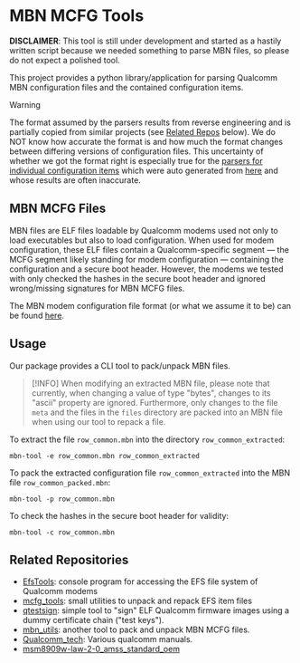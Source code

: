 # MBN MCFG Tools

**DISCLAIMER**: This tool is still under development and started as a hastily written script because
we needed something to parse MBN files, so please do not expect a polished tool.

This project provides a python library/application for parsing Qualcomm MBN configuration
files and the contained configuration items.

> [!WARNING]
> The format assumed by the parsers results from reverse engineering and is partially copied from
> similar projects (see [Related Repos](#related-repositories) below). We do NOT know how accurate
> the format is and how much the format changes between differing versions of configuration files.
> This uncertainty of whether we got the format right is especially true for the [parsers for
> individual configuration items](src/mbn_mcfg_tools/items_generated.py) which were auto generated
> from [here](https://github.com/JohnBel/EfsTools/tree/master/EfsTools/Items) and whose results are
> often inaccurate.

## MBN MCFG Files

MBN files are ELF files loadable by Qualcomm modems used not only to load executables but also to
load configuration. When used for modem configuration, these ELF files contain a Qualcomm-specific
segment — the MCFG segment likely standing for modem configuration — containing the configuration
and a secure boot header. However, the modems we tested with only checked the hashes in the secure
boot header and ignored wrong/missing signatures for MBN MCFG files.

The MBN modem configuration file format (or what we assume it to be) can be found [here](FORMAT.md).

## Usage

Our package provides a CLI tool to pack/unpack MBN files.

> [!INFO]
> When modifying an extracted MBN file, please note that currently, when changing a value of type
> "bytes", changes to its "ascii" property are ignored. Furthermore, only changes to the file `meta`
> and the files in the `files` directory are packed into an MBN file when using our tool to repack a
> file.

To extract the file `row_common.mbn` into the directory `row_common_extracted`:
```shell
mbn-tool -e row_common.mbn row_common_extracted
```

To pack the extracted configuration file `row_common_extracted` into the MBN file
`row_common_packed.mbn`:
```shell
mbn-tool -p row_common.mbn
```

To check the hashes in the secure boot header for validity:
```shell
mbn-tool -c row_common.mbn
```

## Related Repositories

* [EfsTools](https://github.com/JohnBel/EfsTools): console program for accessing the EFS file system
  of Qualcomm modems
* [mcfg\_tools](https://github.com/Biktorgj/mcfg_tools): small utilities to unpack and repack EFS
  item files
* [qtestsign](https://github.com/msm8916-mainline/qtestsign): simple tool to "sign" ELF Qualcomm
  firmware images using a dummy certificate chain ("test keys").
* [mbn\_utils](https://github.com/fenrir-naru/mbn_utils): another tool to pack and unpack MBN MCFG
  files.
* [Qualcomm\_tech](https://github.com/Bigcountry907/Qualcomm_tech/tree/0ce596c9bb20a373e616bcb67d2edfb8084cf6d7):
  Various qualcomm manuals.
* [msm8909w-law-2-0\_amss\_standard\_oem](https://github.com/ele7enxxh/msm8909w-law-2-0_amss_standard_oem)
